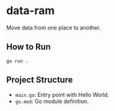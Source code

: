 # data-ram

Move data from one place to another.

## How to Run

```
go run .
```

## Project Structure
- `main.go`: Entry point with Hello World.
- `go.mod`: Go module definition.
